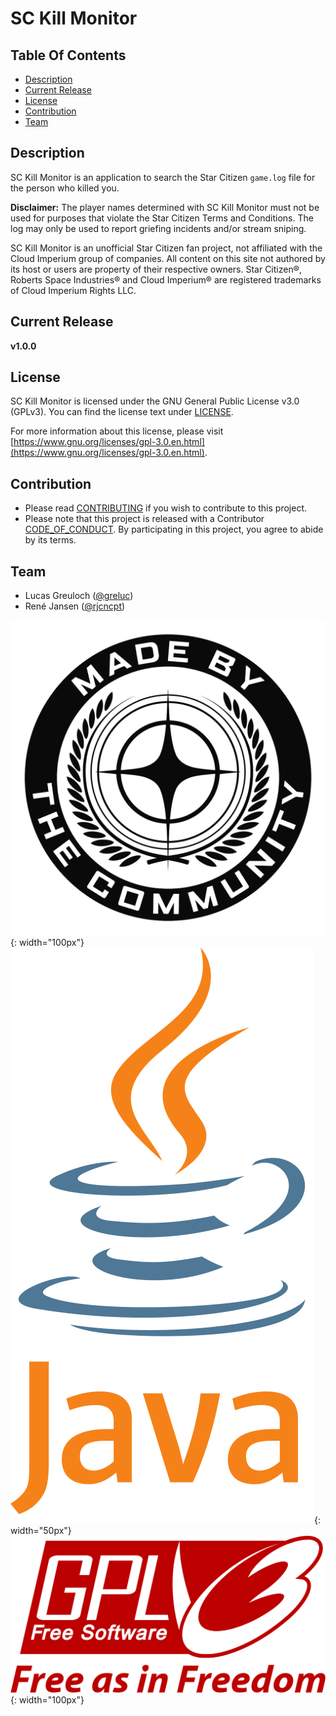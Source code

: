 # SC Kill Monitor

## Table Of Contents

- [Description](#description)
- [Current Release](#current-release)
- [License](#license)
- [Contribution](#contribution)
- [Team](#team)

## Description

SC Kill Monitor is an application to search the Star Citizen `game.log` file for the person who killed you.

**Disclaimer:** The player names determined with SC Kill Monitor must not be used for purposes that violate the Star Citizen Terms and Conditions. The log may only be used to report griefing incidents and/or stream sniping.

SC Kill Monitor is an unofficial Star Citizen fan project, not affiliated with the Cloud Imperium group of companies.
All content on this site not authored by its host or users are property of their respective owners.
Star Citizen®, Roberts Space Industries® and Cloud Imperium® are registered trademarks of Cloud Imperium Rights LLC.

## Current Release

**v1.0.0**

## License

SC Kill Monitor is licensed under the GNU General Public License v3.0 (GPLv3).
You can find the license text under [LICENSE](LICENSE.md).

For more information about this license, please visit [https://www.gnu.org/licenses/gpl-3.0.en.html](https://www.gnu.org/licenses/gpl-3.0.en.html).

## Contribution

- Please read [CONTRIBUTING](CONTRIBUTING.md) if you wish to contribute to this project.
- Please note that this project is released with a Contributor [CODE_OF_CONDUCT](CODE_OF_CONDUCT.md).
By participating in this project, you agree to abide by its terms.

## Team

- Lucas Greuloch ([@greluc](https://github.com/greluc))
- René Jansen ([@rjcncpt](https://github.com/rjcncpt))

[![Made By The Community](src/main/resources/logos/MadeByTheCommunity_Black.png)](https://robertsspaceindustries.com/en/){: width="100px"}
[![Java](src/main/resources/logos/Logo_Java.svg)](https://en.wikipedia.org/wiki/Java_(programming_language)){: width="50px"}
[![GPLv3](src/main/resources/logos/Logo_GPLv3.svg)](https://www.gnu.org/licenses/gpl-3.0.en.html){: width="100px"}